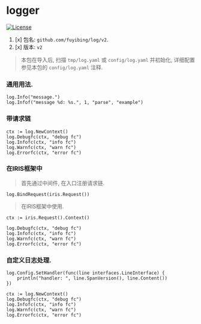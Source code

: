 # logger

[![License](http://img.shields.io/:license-apache-brightgreen.svg)](http://www.apache.org/licenses/LICENSE-2.0.html)

1. [x] 包名: `github.com/fuyibing/log/v2`.
1. [x] 版本: `v2`

> 本包在导入后, 扫描 `tmp/log.yaml` 或 `config/log.yaml` 并初始化,
> 详细配置参见本包的 `config/log.yaml` 注释.


### 通用用法.

```
log.Info("message.")
log.Infof("message %d: %s.", 1, "parse", "example")
```

### 带请求链

```
ctx := log.NewContext()
log.Debugfc(ctx, "debug fc")
log.Infofc(ctx, "info fc")
log.Warnfc(ctx, "warn fc")
log.Errorfc(ctx, "error fc")
```

### 在IRIS框架中

> 首先通过中间件, 在入口注册请求链.

```text
log.BindRequest(iris.Request())
```

> 在IRIS框架中使用.

```text
ctx := iris.Request().Context()

log.Debugfc(ctx, "debug fc")
log.Infofc(ctx, "info fc")
log.Warnfc(ctx, "warn fc")
log.Errorfc(ctx, "error fc")

```

### 自定义日志处理.

```text
log.Config.SetHandler(func(line interfaces.LineInterface) {
    println("handler: ", line.SpanVersion(), line.Content())
})

ctx := log.NewContext()
log.Debugfc(ctx, "debug fc")
log.Infofc(ctx, "info fc")
log.Warnfc(ctx, "warn fc")
log.Errorfc(ctx, "error fc")
```

